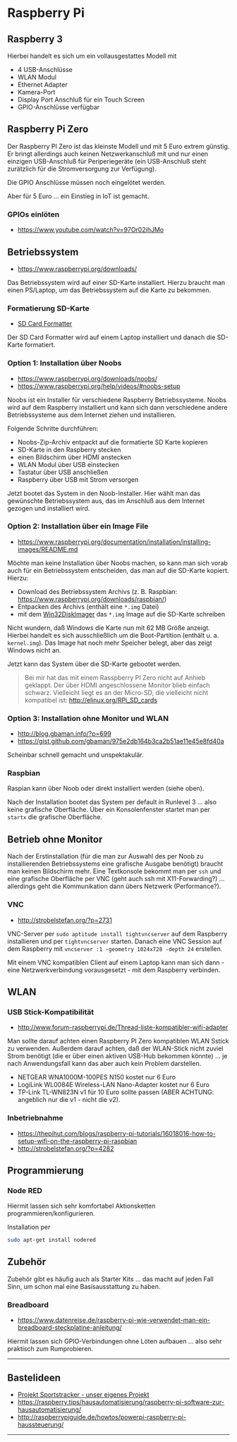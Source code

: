 # Raspberry Pi

## Raspberry 3

Hierbei handelt es sich um ein vollausgestattes Modell mit

* 4 USB-Anschlüsse
* WLAN Modul
* Ethernet Adapter
* Kamera-Port
* Display Port Anschluß für ein Touch Screen
* GPIO-Anschlüsse verfügbar

## Raspberry Pi Zero

Der Raspberry PI Zero ist das kleinste Modell und mit 5 Euro extrem günstig. Er bringt allerdings auch keinen Netzwerkanschluß mit und nur einen einzigen USB-Anschluß für Periperiegeräte (ein USB-Anschluß steht zurätzlich für die Stromversorgung zur Verfügung).

Die GPIO Anschlüsse müssen noch eingelötet werden.

Aber für 5 Euro ... ein Einstieg in IoT ist gemacht. 

### GPIOs einlöten

* https://www.youtube.com/watch?v=97Or02ihJMo

## Betriebssystem

* https://www.raspberrypi.org/downloads/

Das Betriebssystem wird auf einer SD-Karte installiert. Hierzu braucht man einen PS/Laptop, um das Betriebssystem auf die Karte zu bekommen.

### Formatierung SD-Karte

* [SD Card Formatter](https://www.sdcard.org/downloads/formatter_4/index.html)

Der SD Card Formatter wird auf einem Laptop installiert und danach die SD-Karte formatiert.

### Option 1: Installation über Noobs

* https://www.raspberrypi.org/downloads/noobs/
* https://www.raspberrypi.org/help/videos/#noobs-setup

Noobs ist ein Installer für verschiedene Raspberry Betriebssysteme. Noobs wird auf dem Raspberry installiert und kann sich dann verschiedene andere Betriebssysteme aus dem Internet ziehen und installieren.

Folgende Schritte durchführen:

* Noobs-Zip-Archiv entpackt auf die formatierte SD Karte kopieren
* SD-Karte in den Raspberry stecken
* einen Bildschirm über HDMI anstecken
* WLAN Modul über USB einstecken
* Tastatur über USB anschließen
* Raspberry über USB mit Strom versorgen

Jetzt bootet das System in den Noob-Installer. Hier wählt man das gewünschte Betriebssystem aus, das im Anschluß aus dem Internet gezogen und installiert wird.

### Option 2: Installation über ein Image File

* https://www.raspberrypi.org/documentation/installation/installing-images/README.md

Möchte man keine Installation über Noobs machen, so kann man sich vorab auch für ein Betriebssystem entscheiden, das man auf die SD-Karte kopiert. Hierzu:

* Download des Betriebssystem Archivs (z. B. Raspbian: https://www.raspberrypi.org/downloads/raspbian/)
* Entpacken des Archivs (enthält eine `*.img` Datei)
* mit dem [Win32DiskImager](https://sourceforge.net/projects/win32diskimager/) das `*.img` Image auf die SD-Karte schreiben

Nicht wundern, daß Windows die Karte nun mit 62 MB Größe anzeigt. Hierbei handelt es sich ausschließlich um die Boot-Partition (enthält u. a. `kernel.img`). Das Image hat noch mehr Speicher belegt, aber das zeigt Windows nicht an.

Jetzt kann das System über die SD-Karte gebootet werden. 

> Bei mir hat das mit einem Rasspberry PI Zero nicht auf Anhieb geklappt. Der über HDMI angeschlossene Monitor blieb einfach schwarz. Vielleicht liegt es an der Micro-SD, die vielleicht nicht kompatibel ist: http://elinux.org/RPi_SD_cards

### Option 3: Installation ohne Monitor und WLAN

* http://blog.gbaman.info/?p=699
* https://gist.github.com/gbaman/975e2db164b3ca2b51ae11e45e8fd40a

Scheinbar schnell gemacht und unspektakulär.

### Raspbian

Raspian kann über Noob oder direkt installiert werden (siehe oben).

Nach der Installation bootet das System per default in Runlevel 3 ... also keine grafische Oberfläche. Über ein Konsolenfenster startet man per `startx` die grafische Oberfläche.

## Betrieb ohne Monitor

Nach der Erstinstallation (für die man zur Auswahl des per Noob zu installierenden Betriebssystems eine grafische Ausgabe benötigt) braucht man keinen Bildschirm mehr. Eine Textkonsole bekommt man per `ssh` und eine grafische Oberfläche per VNC (geht auch ssh mit X11-Forwarding?) ... allerdings geht die Kommunikation dann übers Netzwerk (Performance?). 

### VNC

* http://strobelstefan.org/?p=2731

VNC-Server per `sudo aptitude install tightvncserver` auf dem Raspberry installieren und per `tightvncserver` starten. Danach eine VNC Session auf dem Raspberry mit `vncserver :1 -geometry 1024x728 -depth 24` erstellen.

Mit einem VNC kompatiblen Client auf einem Laptop kann man sich dann - eine Netzwerkverbindung vorausgesetzt - mit dem Raspberry verbinden.

## WLAN

### USB Stick-Kompatibilität

* http://www.forum-raspberrypi.de/Thread-liste-kompatibler-wifi-adapter

Man sollte darauf achten einen Raspberry PI Zero kompatiblen WLAN Sstick zu verwenden. Außerdem darauf achten, daß der WLAN-Stick nicht zuviel Strom benötigt (die er über einen aktiven USB-Hub bekommen könnte) ... je nach Anwendungsfall kann das aber auch kein Problem darstellen. 

* NETGEAR WNA1000M-100PES N150 kostet nur 6 Euro
* LogiLink WL0084E Wireless-LAN Nano-Adapter kostet nur 6 Euro
* TP-Link TL-WN823N v1 für 10 Euro sollte passen (ABER ACHTUNG: angeblich nur die v1 - nicht die v2).

### Inbetriebnahme

* https://thepihut.com/blogs/raspberry-pi-tutorials/16018016-how-to-setup-wifi-on-the-raspberry-pi-raspbian
* http://strobelstefan.org/?p=4282

## Programmierung

### Node RED

Hiermit lassen sich sehr komfortabel Aktionsketten programmieren/konfigurieren.

Installation per

```bash
sudo apt-get install nodered
```

## Zubehör

Zubehör gibt es häufig auch als Starter Kits ... das macht auf jeden Fall Sinn, um schon mal eine Basisausstattung zu haben.

### Breadboard

* https://www.datenreise.de/raspberry-pi-wie-verwendet-man-ein-breadboard-steckplatine-anleitung/

Hiermit lassen sich GPIO-Verbindungen ohne Löten aufbauen ... also sehr praktisch zum Rumprobieren.

---

## Bastelideen

* [Projekt Sportstracker - unser eigenes Projekt](projekt_sportstracker.md)
* https://raspberry.tips/hausautomatisierung/raspberry-pi-software-zur-hausautomatisierung/
* http://raspberrypiguide.de/howtos/powerpi-raspberry-pi-haussteuerung/

---

